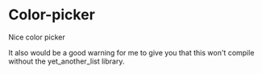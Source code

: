# Color-picker
Nice color picker

It also would be a good warning for me to give you that this won't compile without the yet_another_list library. 
